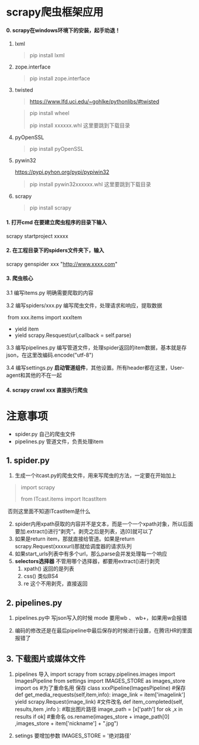 # scrapy爬虫框架应用

#### 0. scrapy在windows环境下的安装，起手劝退！

 1.  lxml

     >  pip install lxml

 2.  zope.interface

     >  pip install zope.interface

 3.  twisted

     > https://www.lfd.uci.edu/~gohlke/pythonlibs/#twisted

     > pip install wheel
     >
     > pip install xxxxxx.whl 这里要跳到下载目录

4. pyOpenSSL

     > pip install pyOpenSSL

 5.  pywin32

      https://pypi.pyhon.org/pypi/pypiwin32

     >  pip install pywin32xxxxxx.whl  这里要跳到下载目录

 6.  scrapy

     >  pip install scrapy




#### 1. 打开cmd 在要建立爬虫程序的目录下输入

scrapy startproject xxxxx

#### 2. 在工程目录下的spiders文件夹下，输入

scrapy genspider xxx "http://www.xxxx.com"

#### 3. 爬虫核心

3.1 编写items.py  明确需要爬取的内容

3.2 编写spiders/xxx.py 编写爬虫文件，处理请求和响应，提取数据

​	from xxx.items import xxxItem

- yield item
- yield scrapy.Resquest(url,callback = self.parse)

3.3 编写pipelines.py 编写管道文件，处理spider返回的item数据，基本就是存json，在这里改编码.encode("utf-8")


3.4 编写settings.py **启动管道组件**，其他设置。所有header都在这里，User-agent和其他的不在一起

#### 4.  scrapy crawl xxx 直接执行爬虫



# 注意事项

- spider.py 自己的爬虫文件
- pipelines.py 管道文件，负责处理item

## 1. spider.py

1. 生成一个itcast.py的爬虫文件，用来写爬虫的方法，一定要在开始加上

> import scrapy 
>
> from ITcast.items import ItcastItem 

​	否则这里面不知道ITcastItem是什么

2. spider内用xpath获取的内容并不是文本，而是一个一个xpath对象，所以后面要加.extract()进行“剥壳”。剥壳之后是列表，选[0]就可以了
3. 如果是return item，那就直接给管道。如果是return scrapy.Request(xxxxurl)那就给调度器的请求队列
4. 如果start_urls列表中有多个url，那么parse会并发处理每一个响应
5. **selectors选择器** 不管用哪个选择器，都要用extract()进行剥壳
   1. xpath() 返回的是列表
   2. css() 类似BS4
   3. re 这个不用剥壳，直接返回

## 2. pipelines.py

1. pipelines.py中 写json写入的时候 mode 要用wb 、 wb+，如果用w会报错

2. 编码的修改还是在最后pipeline中最后保存的时候进行设置，在腾讯HR的里面报错了

## 3. 下载图片或媒体文件
1. pipelines 
    导入
    import scrapy
    from scrapy.pipelines.images import ImagesPipeline
    from settings import IMAGES_STORE as images_store
    import os #为了重命名用
    保存
    class xxxPipeline(ImagesPipeline)
        #保存
        def get_media_requests(self,item,info):
            image_link = item['imagelink']
            yield scrapy.Request(image_link)
        #文件改名
        def item_completed(self, results,item ,info ):
            #取出图片路径
            image_path = [x['path'] for ok ,x in results if ok]
            #重命名
            os.rename(images_store + image_path[0] ,images_store + item['nickname'] + ".jpg")

2. setings 要增加参数
    IMAGES_STORE = '绝对路径'